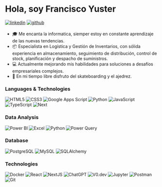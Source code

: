 # Hola, soy Francisco Yuster 
<p>
<a href="https://www.linkedin.com/in/francisco-yuster-aa0b06258/" target="_blank"><img src=https://img.shields.io/badge/linkedin-%231E77B5.svg?&style=for-the-badge&logo=linkedin&logoColor=white alt=linkedin style="margin-bottom: 5px;"/></a>  
<a href="https://github.com/FranciscoYuster" target="_blank"><img src=https://img.shields.io/badge/github-%2324292e.svg?&style=for-the-badge&logo=github&logoColor=white alt=github style="margin-bottom: 5px;"/></a>
</p>

- 🎓 Me encanta la informatica, siemper estoy en constante aprendizaje de las nuevas tendencias.
- 📦 Especialista en Logística y Gestión de Inventarios, con sólida experiencia en almacenamiento, seguimiento de distribución, control de stock, planificación y despacho de suministros.
- 💻 Actualmente mejorando mis habilidades para soluciones a desafíos empresariales complejos.
- 🌱 En mi tiempo libre disfruto del skateboarding y el ajedrez.

### Languages & Technologies
![HTML5](https://img.shields.io/badge/-HTML5-000?&logo=HTML5)
![CSS3](https://img.shields.io/badge/-CSS3-000?&logo=CSS3)
![Google Apps Script](https://img.shields.io/badge/-Google%20Apps%20Script-000?&logo=google)
![Python](https://img.shields.io/badge/-Python-000?&logo=Python)
![JavaScript](https://img.shields.io/badge/-JavaScript-000?&logo=JavaScript)
![TypeScript](https://img.shields.io/badge/-TypeScript-000?&logo=TypeScript)
![Next](https://img.shields.io/badge/-Next.js-000?&logo=next.js)



### Data Analysis
![Power BI](https://img.shields.io/badge/-Power%20BI-F2C811?&logo=powerbi&logoColor=000)
![Excel](https://img.shields.io/badge/-Excel-000?&logo=microsoft-excel&logoColor=green)
![Python](https://img.shields.io/badge/-Python-000?&logo=Python)
![Power Query](https://img.shields.io/badge/-Power%20Query-000?&logo=microsoft-excel&logoColor=green)

### Database
![PostgreSQL](https://img.shields.io/badge/-PostgreSQL-000?&logo=PostgreSQL)
![MySQL](https://img.shields.io/badge/-MySQL-000?&logo=MySQL)
![SQLAlchemy](https://img.shields.io/badge/-SQLAlchemy-000?&logo=sqlalchemy&logoColor=blue)

### Technologies
![Docker](https://img.shields.io/badge/-Docker-000?&logo=Docker)
![React](https://img.shields.io/badge/-React-000?&logo=React)
![NextJS](https://img.shields.io/badge/-Next.js-000?&logo=Next.js)
![ChatGPT](https://img.shields.io/badge/-ChatGPT-000?&logo=openai)
![V0.dev](https://img.shields.io/badge/-V0.dev-000?&logo=vercel)
![Jupyter](https://img.shields.io/badge/-Jupyter-000?&logo=Jupyter)
![Postman](https://img.shields.io/badge/-Postman-000?&logo=Postman)
![Git](https://img.shields.io/badge/-Git-000?&logo=Git)



